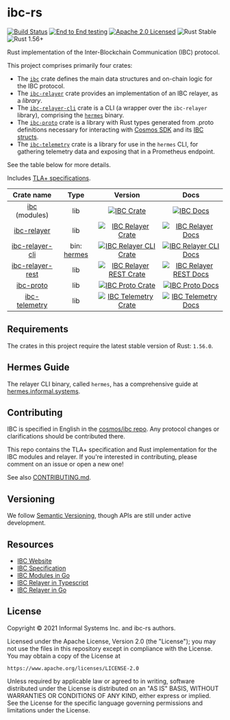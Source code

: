 # ibc-rs

[![Build Status][build-image]][build-link]
[![End to End testing][e2e-image]][e2e-link]
[![Apache 2.0 Licensed][license-image]][license-link]
![Rust Stable][rustc-image]
![Rust 1.56+][rustc-version]

Rust implementation of the Inter-Blockchain Communication (IBC) protocol.

This project comprises primarily four crates:

- The [`ibc`][ibc-crate-link] crate defines the main data structures and
  on-chain logic for the IBC protocol.
- The [`ibc-relayer`][relayer-crate-link] crate provides an implementation
  of an IBC relayer, as a _library_.
- The [`ibc-relayer-cli`][relayer-cli-crate-link] crate is a CLI (a wrapper
  over the `ibc-relayer` library), comprising the
  [`hermes`](https://hermes.informal.systems) binary.
- The [`ibc-proto`][ibc-proto-crate-link] crate is a library with Rust types generated from .proto definitions
  necessary for interacting with [Cosmos SDK](https://github.com/cosmos/cosmos-sdk/tree/master/proto/cosmos)
  and its [IBC structs](https://github.com/cosmos/ibc-go/tree/main/proto/ibc).
- The [`ibc-telemetry`][ibc-telemetry-crate-link] crate is a library for use in the `hermes` CLI,
  for gathering telemetry data and exposing that in a Prometheus endpoint.

See the table below for more details.

Includes [TLA+ specifications](docs/spec).

| Crate name    |   Type   |     Version       | Docs   |
|:-------------:|:------:|:-------------:|:-----:|
| [ibc](./modules) (modules) | lib|  [![IBC Crate][ibc-crate-image]][ibc-crate-link] | [![IBC Docs][ibc-docs-image]][ibc-docs-link] |
| [ibc-relayer](./relayer)      | lib |  [![IBC Relayer Crate][relayer-crate-image]][relayer-crate-link]  | [![IBC Relayer Docs][relayer-docs-image]][relayer-docs-link] |
| [ibc-relayer-cli](./relayer-cli)  | bin: [hermes](relayer-cli/) |  [![IBC Relayer CLI Crate][relayer-cli-crate-image]][relayer-cli-crate-link]      |  [![IBC Relayer CLI Docs][relayer-cli-docs-image]][relayer-cli-docs-link] |
| [ibc-relayer-rest](./relayer-rest)  | lib |  [![IBC Relayer REST Crate][relayer-rest-crate-image]][relayer-rest-crate-link]      |  [![IBC Relayer REST Docs][relayer-rest-docs-image]][relayer-rest-docs-link] |
| [ibc-proto](./proto)  | lib |  [![IBC Proto Crate][ibc-proto-crate-image]][ibc-proto-crate-link]      |  [![IBC Proto Docs][ibc-proto-docs-image]][ibc-proto-docs-link] |
| [ibc-telemetry](./telemetry)  | lib |  [![IBC Telemetry Crate][ibc-telemetry-crate-image]][ibc-telemetry-crate-link]      |  [![IBC Telemetry Docs][ibc-telemetry-docs-image]][ibc-telemetry-docs-link] |


## Requirements

The crates in this project require the latest stable version of Rust: `1.56.0`.

## Hermes Guide

The relayer CLI binary, called `hermes`, has a comprehensive guide at
[hermes.informal.systems](http://hermes.informal.systems).

## Contributing

IBC is specified in English in the [cosmos/ibc repo](https://github.com/cosmos/ibc). Any
protocol changes or clarifications should be contributed there.

This repo contains the TLA+ specification and Rust implementation for the IBC
modules and relayer. If you're interested in contributing, please comment on an issue or open a new one!

See also [CONTRIBUTING.md](./CONTRIBUTING.md).

## Versioning

We follow [Semantic Versioning](https://semver.org/), though APIs are still
under active development.

## Resources

- [IBC Website](https://cosmos.network/ibc)
- [IBC Specification](https://github.com/cosmos/ibc)
- [IBC Modules in Go](https://github.com/cosmos/ibc-go)
- [IBC Relayer in Typescript](https://github.com/confio/ts-relayer)
- [IBC Relayer in Go](https://github.com/cosmos/relayer)

## License

Copyright © 2021 Informal Systems Inc. and ibc-rs authors.

Licensed under the Apache License, Version 2.0 (the "License"); you may not use the files in this repository except in compliance with the License. You may obtain a copy of the License at

    https://www.apache.org/licenses/LICENSE-2.0

Unless required by applicable law or agreed to in writing, software distributed under the License is distributed on an "AS IS" BASIS, WITHOUT WARRANTIES OR CONDITIONS OF ANY KIND, either express or implied. See the License for the specific language governing permissions and limitations under the License.

[ibc-crate-image]: https://img.shields.io/crates/v/ibc.svg
[ibc-crate-link]: https://crates.io/crates/ibc
[ibc-docs-image]: https://docs.rs/ibc/badge.svg
[ibc-docs-link]: https://docs.rs/ibc/
[relayer-crate-image]: https://img.shields.io/crates/v/ibc-relayer.svg
[relayer-crate-link]: https://crates.io/crates/ibc-relayer
[relayer-docs-image]: https://docs.rs/ibc-relayer/badge.svg
[relayer-docs-link]: https://docs.rs/ibc-relayer/
[relayer-cli-crate-image]: https://img.shields.io/crates/v/ibc-relayer-cli.svg
[relayer-cli-crate-link]: https://crates.io/crates/ibc-relayer-cli
[relayer-cli-docs-image]: https://docs.rs/ibc-relayer-cli/badge.svg
[relayer-cli-docs-link]: https://docs.rs/ibc-relayer-cli/
[relayer-rest-crate-image]: https://img.shields.io/crates/v/ibc-relayer-rest.svg
[relayer-rest-crate-link]: https://crates.io/crates/ibc-relayer-rest
[relayer-rest-docs-image]: https://docs.rs/ibc-relayer-rest/badge.svg
[relayer-rest-docs-link]: https://docs.rs/ibc-relayer-rest/
[ibc-proto-crate-image]: https://img.shields.io/crates/v/ibc-proto.svg
[ibc-proto-crate-link]: https://crates.io/crates/ibc-proto
[ibc-proto-docs-image]: https://docs.rs/ibc-proto/badge.svg
[ibc-proto-docs-link]: https://docs.rs/ibc-proto/
[ibc-telemetry-crate-image]: https://img.shields.io/crates/v/ibc-telemetry.svg
[ibc-telemetry-crate-link]: https://crates.io/crates/ibc-telemetry
[ibc-telemetry-docs-image]: https://docs.rs/ibc-telemetry/badge.svg
[ibc-telemetry-docs-link]: https://docs.rs/ibc-telemetry/

[build-image]: https://github.com/informalsystems/ibc-rs/workflows/Rust/badge.svg
[build-link]: https://github.com/informalsystems/ibc-rs/actions?query=workflow%3ARust
[e2e-image]: https://github.com/informalsystems/ibc-rs/workflows/End%20to%20End%20testing/badge.svg
[e2e-link]: https://github.com/informalsystems/ibc-rs/actions?query=workflow%3A%22End+to+End+testing%22
[license-image]: https://img.shields.io/badge/license-Apache_2.0-blue.svg
[license-link]: https://github.com/informalsystems/ibc-rs/blob/master/LICENSE
[rustc-image]: https://img.shields.io/badge/rustc-stable-blue.svg
[rustc-version]: https://img.shields.io/badge/rustc-1.56+-blue.svg
